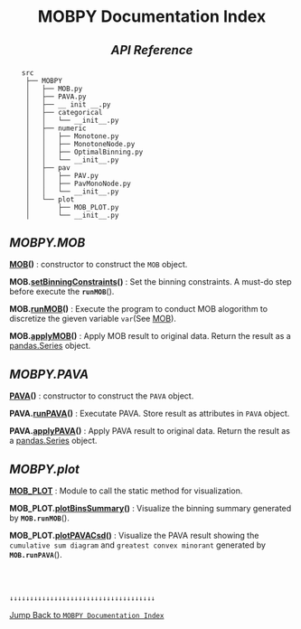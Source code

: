 <h1><strong><p align = center> MOBPY Documentation Index </p></strong></h1>

<h2><p  align=center style = 'font-style:italic'><strong>API Reference</p></strong></p></h2>


```
   src
    ├── MOBPY
    │   ├── MOB.py
    │   ├── PAVA.py    
    │   ├── __ init __.py
    │   ├── categorical
    │   │   └── __init__.py
    │   ├── numeric
    │   │   ├── Monotone.py
    │   │   ├── MonotoneNode.py
    │   │   ├── OptimalBinning.py
    │   │   └── __init__.py
    │   ├── pav
    │   │   ├── PAV.py
    │   │   ├── PavMonoNode.py
    │   │   └── __init__.py
    │   └── plot
    │       ├── MOB_PLOT.py
    │       └── __init__.py
```

## **_MOBPY.MOB_**

**[MOB](https://github.com/ChenTaHung/Monotonic-Optimal-Binning/blob/main/doc/MOBPY-MOB-MOB.md)()** : constructor to construct the `MOB` object.

**MOB.[setBinningConstraints](https://github.com/ChenTaHung/Monotonic-Optimal-Binning/blob/main/doc/MOBPY-MOB-MOB-setBinningConstraints.md)()** :  Set the binning constraints. A must-do step before execute the **`runMOB`**().

**MOB.[runMOB](https://github.com/ChenTaHung/Monotonic-Optimal-Binning/blob/main/doc/MOBPY-MOB-MOB-runMOB.md)()** : Execute the program to conduct MOB alogorithm to discretize the gieven variable `var`(See [MOB](https://github.com/ChenTaHung/Monotonic-Optimal-Binning/blob/main/doc/MOBPY-MOB-MOB.md)).

**MOB.[applyMOB](https://github.com/ChenTaHung/Monotonic-Optimal-Binning/blob/main/doc/MOBPY-MOB-MOB-applyMOB.md)()** : Apply MOB result to original data. Return the result as a [pandas.Series](https://pandas.pydata.org/docs/reference/api/pandas.Series.html) object.
## **_MOBPY.PAVA_**

**[PAVA](https://github.com/ChenTaHung/Monotonic-Optimal-Binning/blob/main/doc/MOBPY-PAVA-PAVA.md)()** : constructor to construct the `PAVA` object.

**PAVA.[runPAVA](https://github.com/ChenTaHung/Monotonic-Optimal-Binning/blob/main/doc/MOBPY-PAVA-PAVA-runPAVA.md)()** : Executate PAVA. Store result as attributes in `PAVA` object.

**PAVA.[applyPAVA](https://github.com/ChenTaHung/Monotonic-Optimal-Binning/blob/main/doc/MOBPY-PAVA-PAVA-applyPAVA.md)()** : Apply PAVA result to original data. Return the result as a [pandas.Series](https://pandas.pydata.org/docs/reference/api/pandas.Series.html) object.

## **_MOBPY.plot_** 

**[MOB_PLOT](https://github.com/ChenTaHung/Monotonic-Optimal-Binning/blob/main/doc/MOBPY-plot-MOB_PLOT-MOB_PLOT.md)** : Module to call the static method for visualization.

**MOB_PLOT.[plotBinsSummary](https://github.com/ChenTaHung/Monotonic-Optimal-Binning/blob/main/doc/MOBPY-plot-MOB_PLOT-MOB_PLOT-plotBinsSummary.md)()** : Visualize the binning summary generated by **`MOB.runMOB`**().

**MOB_PLOT.[plotPAVACsd](https://github.com/ChenTaHung/Monotonic-Optimal-Binning/blob/main/doc/MOBPY-plot-MOB_PLOT-MOB_PLOT-plotPAVACsd.md)()** : Visualize the PAVA result showing the `cumulative sum diagram` and `greatest convex minorant` generated by **`MOB.runPAVA`**().

<br><br>

`↓↓↓↓↓↓↓↓↓↓↓↓↓↓↓↓↓↓↓↓↓↓↓↓↓↓↓↓↓↓↓↓↓↓↓↓`

[Jump Back to `MOBPY Documentation Index`](https://github.com/ChenTaHung/Monotonic-Optimal-Binning/blob/main/doc/MOBPY-API-Ref.md)